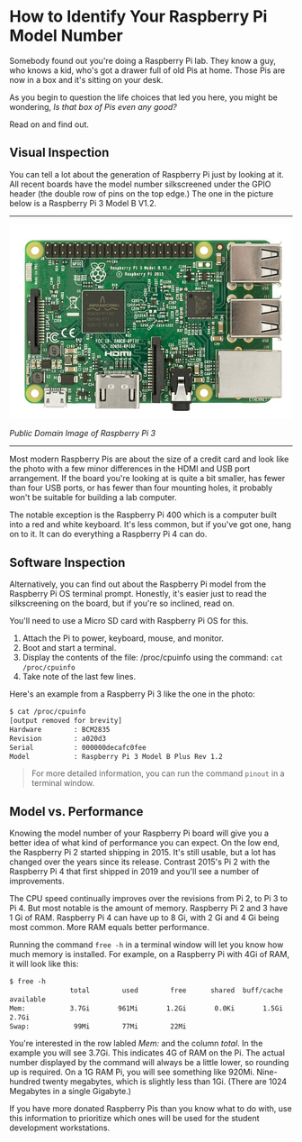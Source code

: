 # How to Identify Your Raspberry Pi Model Number
Somebody found out you're doing a Raspberry Pi lab. They know a guy, who knows a kid, who's got a drawer full of old Pis at home. Those Pis are now in a box and it's sitting on your desk.

As you begin to question the life choices that led you here, you might be wondering, _Is that box of Pis even any good?_

Read on and find out.

## Visual Inspection
You can tell a lot about the generation of Raspberry Pi just by looking at it. All recent boards have the model number silkscreened under the GPIO header (the double row of pins on the top edge.) The one in the picture below is a Raspberry Pi 3 Model B V1.2.

___

![Raspberry Pi 3 Photo](../images/Raspberry_Pi_3.jpg)

_Public Domain Image of Raspberry Pi 3_

___

Most modern Raspberry Pis are about the size of a credit card and look like the photo with a few minor differences in the HDMI and USB port arrangement. If the board you're looking at is quite a bit smaller, has fewer than four USB ports, or has fewer than four mounting holes, it probably won't be suitable for building a lab computer.

The notable exception is the Raspberry Pi 400 which is a computer built into a red and white keyboard. It's less common, but if you've got one, hang on to it. It can do everything a Raspberry Pi 4 can do.

## Software Inspection
Alternatively, you can find out about the Raspberry Pi model from the Raspberry Pi OS terminal prompt. Honestly, it's easier just to read the silkscreening on the board, but if you're so inclined, read on.

You'll need to use a Micro SD card with Raspberry Pi OS for this.

1. Attach the Pi to power, keyboard, mouse, and monitor.
2. Boot and start a terminal.
3. Display the contents of the file: /proc/cpuinfo using the command: `cat /proc/cpuinfo`
4. Take note of the last few lines. 

Here's an example from a Raspberry Pi 3 like the one in the photo:
```
$ cat /proc/cpuinfo
[output removed for brevity]
Hardware        : BCM2835
Revision        : a020d3
Serial          : 000000decafc0fee
Model           : Raspberry Pi 3 Model B Plus Rev 1.2
```

> For more detailed information, you can run the command `pinout` in a terminal window.

## Model vs. Performance
Knowing the model number of your Raspberry Pi board will give you a better idea of what kind of performance you can expect. On the low end, the Raspberry Pi 2 started shipping in 2015. It's still usable, but a lot has changed over the years since its release. Contrast 2015's Pi 2 with the Raspberry Pi 4 that first shipped in 2019 and you'll see a number of improvements.

The CPU speed continually improves over the revisions from Pi 2, to Pi 3 to Pi 4. But most notable is the amount of memory. Raspberry Pi 2 and 3 have 1 Gi of RAM. Raspberry Pi 4 can have up to 8 Gi, with 2 Gi and 4 Gi being most common. More RAM equals better performance.

Running the command `free -h` in a terminal window will let you know how much memory is installed. For example, on a Raspberry Pi with 4Gi of RAM, it will look like this:

```
$ free -h
               total        used        free      shared  buff/cache   available
Mem:           3.7Gi       961Mi       1.2Gi       0.0Ki       1.5Gi       2.7Gi
Swap:           99Mi        77Mi        22Mi
```

You're interested in the row labled _Mem:_ and the column _total_. In the example you will see 3.7Gi. This indicates 4G of RAM on the Pi. The actual number displayed by the command will always be a little lower, so rounding up is required. On a 1G RAM Pi, you will see something like 920Mi. Nine-hundred twenty megabytes, which is slightly less than 1Gi. (There are 1024 Megabytes in a single Gigabyte.)

If you have more donated Raspberry Pis than you know what to do with, use this information to prioritize which ones will be used for the student development workstations.
